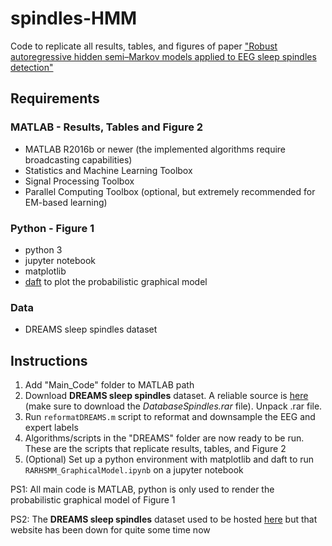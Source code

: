 # spindles-HMM

Code to replicate all results, tables, and figures of paper ["Robust autoregressive hidden semi–Markov models applied to EEG sleep spindles detection"](https://arxiv.org/abs/2010.08641) 

## Requirements
### MATLAB - Results, Tables and Figure 2
* MATLAB R2016b or newer (the implemented algorithms require broadcasting capabilities)
* Statistics and Machine Learning Toolbox
* Signal Processing Toolbox
* Parallel Computing Toolbox (optional, but extremely recommended for EM-based learning)
### Python - Figure 1
* python 3
* jupyter notebook
* matplotlib
* [daft](https://docs.daft-pgm.org/en/latest/) to plot the probabilistic graphical model
### Data
* DREAMS sleep spindles dataset

## Instructions
1. Add "Main_Code" folder to MATLAB path
2. Download **DREAMS sleep spindles** dataset. A reliable source is [here](https://zenodo.org/record/2650142) (make sure to download the *DatabaseSpindles.rar* file). Unpack .rar file.
3. Run `reformatDREAMS.m` script to reformat and downsample the EEG and expert labels
4. Algorithms/scripts in the "DREAMS" folder are now ready to be run. These are the scripts that replicate results, tables, and Figure 2
5. (Optional) Set up a python environment with matplotlib and daft to run `RARHSMM_GraphicalModel.ipynb` on a jupyter notebook

PS1: All main code is MATLAB, python is only used to render the probabilistic graphical model of Figure 1

PS2: The **DREAMS sleep spindles** dataset used to be hosted [here](http://www.tcts.fpms.ac.be/~devuyst/Databases/DatabaseSpindles/) but that
website has been down for quite some time now

